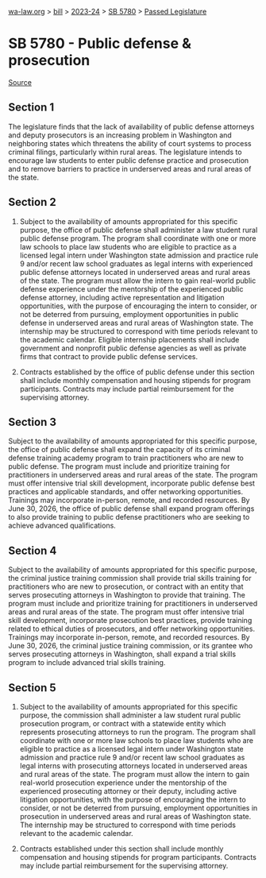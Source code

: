 [wa-law.org](/) > [bill](/bill/) > [2023-24](/bill/2023-24/) > [SB 5780](/bill/2023-24/sb/5780/) > [Passed Legislature](/bill/2023-24/sb/5780/S2.PL/)

# SB 5780 - Public defense & prosecution

[Source](http://lawfilesext.leg.wa.gov/biennium/2023-24/Pdf/Bills/Senate%20Passed%20Legislature/5780-S2.PL.pdf)

## Section 1
The legislature finds that the lack of availability of public defense attorneys and deputy prosecutors is an increasing problem in Washington and neighboring states which threatens the ability of court systems to process criminal filings, particularly within rural areas. The legislature intends to encourage law students to enter public defense practice and prosecution and to remove barriers to practice in underserved areas and rural areas of the state.

## Section 2
1. Subject to the availability of amounts appropriated for this specific purpose, the office of public defense shall administer a law student rural public defense program. The program shall coordinate with one or more law schools to place law students who are eligible to practice as a licensed legal intern under Washington state admission and practice rule 9 and/or recent law school graduates as legal interns with experienced public defense attorneys located in underserved areas and rural areas of the state. The program must allow the intern to gain real-world public defense experience under the mentorship of the experienced public defense attorney, including active representation and litigation opportunities, with the purpose of encouraging the intern to consider, or not be deterred from pursuing, employment opportunities in public defense in underserved areas and rural areas of Washington state. The internship may be structured to correspond with time periods relevant to the academic calendar. Eligible internship placements shall include government and nonprofit public defense agencies as well as private firms that contract to provide public defense services.

2. Contracts established by the office of public defense under this section shall include monthly compensation and housing stipends for program participants. Contracts may include partial reimbursement for the supervising attorney.

## Section 3
Subject to the availability of amounts appropriated for this specific purpose, the office of public defense shall expand the capacity of its criminal defense training academy program to train practitioners who are new to public defense. The program must include and prioritize training for practitioners in underserved areas and rural areas of the state. The program must offer intensive trial skill development, incorporate public defense best practices and applicable standards, and offer networking opportunities. Trainings may incorporate in-person, remote, and recorded resources. By June 30, 2026, the office of public defense shall expand program offerings to also provide training to public defense practitioners who are seeking to achieve advanced qualifications.

## Section 4
Subject to the availability of amounts appropriated for this specific purpose, the criminal justice training commission shall provide trial skills training for practitioners who are new to prosecution, or contract with an entity that serves prosecuting attorneys in Washington to provide that training. The program must include and prioritize training for practitioners in underserved areas and rural areas of the state. The program must offer intensive trial skill development, incorporate prosecution best practices, provide training related to ethical duties of prosecutors, and offer networking opportunities. Trainings may incorporate in-person, remote, and recorded resources. By June 30, 2026, the criminal justice training commission, or its grantee who serves prosecuting attorneys in Washington, shall expand a trial skills program to include advanced trial skills training.

## Section 5
1. Subject to the availability of amounts appropriated for this specific purpose, the commission shall administer a law student rural public prosecution program, or contract with a statewide entity which represents prosecuting attorneys to run the program. The program shall coordinate with one or more law schools to place law students who are eligible to practice as a licensed legal intern under Washington state admission and practice rule 9 and/or recent law school graduates as legal interns with prosecuting attorneys located in underserved areas and rural areas of the state. The program must allow the intern to gain real-world prosecution experience under the mentorship of the experienced prosecuting attorney or their deputy, including active litigation opportunities, with the purpose of encouraging the intern to consider, or not be deterred from pursuing, employment opportunities in prosecution in underserved areas and rural areas of Washington state. The internship may be structured to correspond with time periods relevant to the academic calendar.

2. Contracts established under this section shall include monthly compensation and housing stipends for program participants. Contracts may include partial reimbursement for the supervising attorney.
